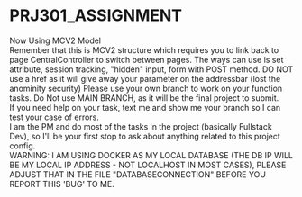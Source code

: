 # PRJ301_ASSIGNMENT
Now Using MCV2 Model <br>
Remember that this is MCV2 structure which requires you to link back to page CentralController to switch between pages. The ways can use is set attribute, session tracking, "hidden" input, form with POST method. DO NOT use a href as it will give away your parameter on the addressbar (lost the anominity security)
Please use your own branch to work on your function tasks. Do Not use MAIN BRANCH, as it will be the final project to submit. <br>
If you need help on your task, text me and show me your branch so I can test your case of errors.<br>
I am the PM and do most of the tasks in the project (basically Fullstack Dev), so I'll be your first stop to ask about anything related to this project config. <br>
WARNING: I AM USING DOCKER AS MY LOCAL DATABASE (THE DB IP WILL BE MY LOCAL IP ADDRESS - NOT LOCALHOST IN MOST CASES), PLEASE ADJUST THAT IN THE FILE "DATABASECONNECTION" BEFORE YOU REPORT THIS 'BUG' TO ME. <br>
